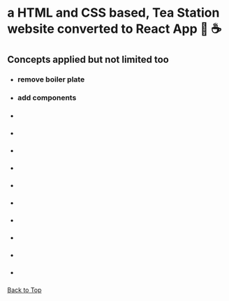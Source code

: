 <a name="custom_anchor_name"></a>

# a HTML and CSS based, Tea Station website converted to React App :tea: :coffee:

## Concepts applied but not limited too

- ### remove boiler plate
- ### add components
- ###
- ###
- ###
- ###
- ###
- ###
- ###
- ###
- ###
- ###

[Back to Top](#custom_anchor_name)
